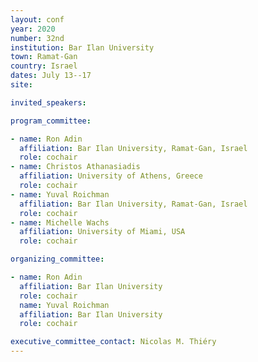 ```yaml
---
layout: conf
year: 2020
number: 32nd
institution: Bar Ilan University
town: Ramat-Gan
country: Israel
dates: July 13--17
site: 

invited_speakers:

program_committee:

- name: Ron Adin
  affiliation: Bar Ilan University, Ramat-Gan, Israel
  role: cochair
- name: Christos Athanasiadis
  affiliation: University of Athens, Greece
  role: cochair
- name: Yuval Roichman
  affiliation: Bar Ilan University, Ramat-Gan, Israel
  role: cochair
- name: Michelle Wachs
  affiliation: University of Miami, USA
  role: cochair

organizing_committee:

- name: Ron Adin
  affiliation: Bar Ilan University
  role: cochair
  name: Yuval Roichman
  affiliation: Bar Ilan University
  role: cochair

executive_committee_contact: Nicolas M. Thiéry
---
```


